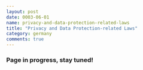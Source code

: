 ```yaml
---
layout: post
date: 0003-06-01
name: privacy-and-data-protection-related-laws
title: "Privacy and Data Protection-related Laws"
category: germany
comments: true
---
```


### Page in progress, stay tuned!
